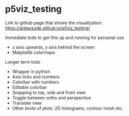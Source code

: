 # p5viz_testing

Link to github page that shows the visualization: https://anbarsode.github.io/p5viz_testing/

Immediate todo to get this up and running for personal use
* z axis upwards, y axis behind the screen
* Matplotlib colormaps

Longer term todo
* Wrapper in python
* Axis ticks and numbers
* Colorbar with numbers
* Editable colorbar
* Snapping to top, side and front view
* Toggle between ortho and perspective
* Translate view
* Other kinds of plots: 2D histograms, contour mesh etc.
